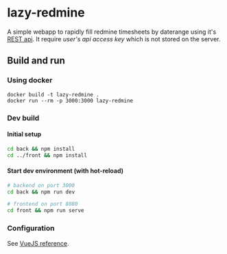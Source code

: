 # lazy-redmine

A simple webapp to rapidly fill redmine timesheets by daterange using it's [REST api](https://www.redmine.org/projects/redmine/wiki/Rest_api).
It require *user's api access key* which is not stored on the server.

## Build and run

### Using docker

```
docker build -t lazy-redmine .
docker run --rm -p 3000:3000 lazy-redmine
```

### Dev build

#### Initial setup

```sh
cd back && npm install
cd ../front && npm install
```

#### Start dev environment (with hot-reload)

```sh
# backend on port 3000
cd back && npm run dev

# frontend on port 8080
cd front && npm run serve
```

### Configuration

See [VueJS reference](https://cli.vuejs.org/config/).
